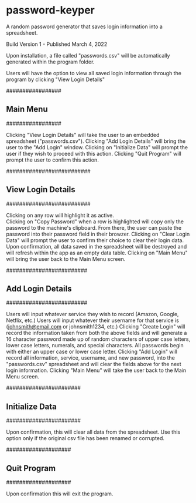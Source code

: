 # password-keyper
A random password generator that saves login information into a spreadsheet.

Build Version 1 - Published March 4, 2022

Upon installation, a file called "passwords.csv" will be automatically generated within the program folder.

Users will have the option to view all saved login information through the program by clicking "View Login Details"

#################
##  Main Menu  ##
#################

Clicking "View Login Details" will take the user to an embedded spreadsheet ("passwords.csv"). 
Clicking "Add Login Details" will bring the user to the "Add Login" window.
Clicking on "Initialize Data" will prompt the user if they wish to proceed with this action.
Clicking "Quit Program" will prompt the user to confirm this action.

##########################
##  View Login Details  ##
##########################

Clicking on any row will highlight it as active.  
Clicking on "Copy Password" when a row is highlighted will copy only the password to the machine's clipboard.
From there, the user can paste the password into their password field in their browzer.
Clicking on "Clear Login Data" will prompt the user to confirm their choice to clear their login data.
Upon confirmation, all data saved in the spreadsheet will be destroyed and will refresh within the app as an empty data table.
Clicking on "Main Menu" will bring the user back to the Main Menu screen.

#########################
##  Add Login Details  ##
#########################

Users will input whatever service they wish to record (Amazon, Google, Netflix, etc.)
Users will input whatever their username for that service is (johnsmith@email.com or johnsmith1234, etc.)
Clicking "Create Login" will record the information taken from both the above fields and will generate a 16 character password 
made up of random characters of upper case letters, lower case letters, numerals, and special characters.
All passwords begin with either an upper case or lower case letter.
Clicking "Add Login" will record all information, service, username, and new password, into the "passwords.csv" spreadsheet
and will clear the fields above for the next login information.
Clicking "Main Menu" will take the user back to the Main Menu screen.

#######################
##  Initialize Data  ##
#######################

Upon confirmation, this will clear all data from the spreadsheet. Use this option only if the original csv file has been
renamed or corrupted.

####################
##  Quit Program  ##
####################

Upon confirmation this will exit the program.
